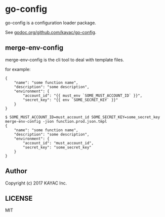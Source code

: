 # go-config

go-config is a configuration loader package.

See [godoc.org/github.com/kayac/go-config](https://godoc.org/github.com/kayac/go-config).

## merge-env-config

merge-env-config is the cli tool to deal with template files.

for example:
```
{
    "name": "some function name",
    "description": "some description",
    "environment": {
        "account_id": "{{ must_env `SOME_MUST_ACCOUNT_ID` }}",
        "secret_key": "{{ env `SOME_SECRET_KEY` }}"
    }
}
```

```
$ SOME_MUST_ACCOUNT_ID=must_account_id SOME_SECRET_KEY=some_secret_key merge-env-config -json function.prod.json.tmpl
{
    "name": "some function name",
    "description": "some description",
    "environment": {
        "account_id": "must_account_id",
        "secret_key": "some_secret_key"
    }
}
```

## Author

Copyright (c) 2017 KAYAC Inc.

## LICENSE

MIT
